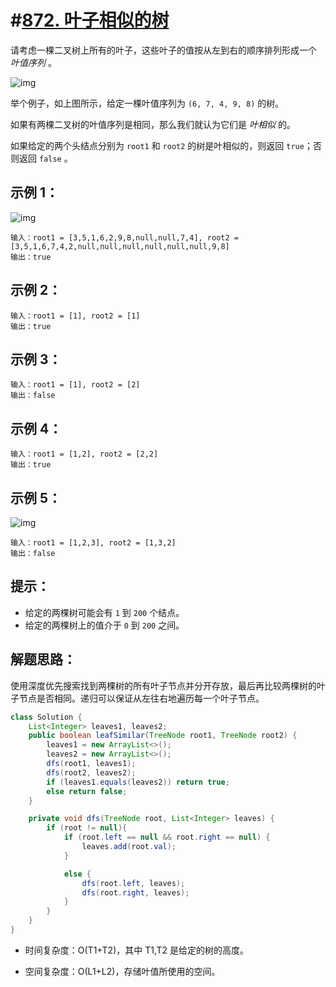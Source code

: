 # #[872. 叶子相似的树](https://leetcode-cn.com/problems/leaf-similar-trees/)

请考虑一棵二叉树上所有的叶子，这些叶子的值按从左到右的顺序排列形成一个 *叶值序列* 。

![img](https://s3-lc-upload.s3.amazonaws.com/uploads/2018/07/16/tree.png)

举个例子，如上图所示，给定一棵叶值序列为 `(6, 7, 4, 9, 8)` 的树。

如果有两棵二叉树的叶值序列是相同，那么我们就认为它们是 *叶相似* 的。

如果给定的两个头结点分别为 `root1` 和 `root2` 的树是叶相似的，则返回 `true`；否则返回 `false` 。

 

## 示例 1：

![img](https://assets.leetcode.com/uploads/2020/09/03/leaf-similar-1.jpg)

```
输入：root1 = [3,5,1,6,2,9,8,null,null,7,4], root2 = [3,5,1,6,7,4,2,null,null,null,null,null,null,9,8]
输出：true
```

## 示例 2：

```
输入：root1 = [1], root2 = [1]
输出：true
```

## 示例 3：

```
输入：root1 = [1], root2 = [2]
输出：false
```

## 示例 4：

```
输入：root1 = [1,2], root2 = [2,2]
输出：true
```

## 示例 5：

![img](https://assets.leetcode.com/uploads/2020/09/03/leaf-similar-2.jpg)

```
输入：root1 = [1,2,3], root2 = [1,3,2]
输出：false
```

 

## 提示：

- 给定的两棵树可能会有 `1` 到 `200` 个结点。
- 给定的两棵树上的值介于 `0` 到 `200` 之间。



## 解题思路：

使用深度优先搜索找到两棵树的所有叶子节点并分开存放，最后再比较两棵树的叶子节点是否相同。递归可以保证从左往右地遍历每一个叶子节点。

~~~java
class Solution {
    List<Integer> leaves1, leaves2; 
    public boolean leafSimilar(TreeNode root1, TreeNode root2) {
        leaves1 = new ArrayList<>();
        leaves2 = new ArrayList<>();
        dfs(root1, leaves1);
        dfs(root2, leaves2);
        if (leaves1.equals(leaves2)) return true;
        else return false;
    }

    private void dfs(TreeNode root, List<Integer> leaves) {
        if (root != null){
            if (root.left == null && root.right == null) {
                leaves.add(root.val);
            }

            else {
                dfs(root.left, leaves);
                dfs(root.right, leaves);
            }
        }
    }
}
~~~

- 时间复杂度：O(T1+T2)，其中 T1,T2 是给定的树的高度。

- 空间复杂度：O(L1+L2)，存储叶值所使用的空间。

